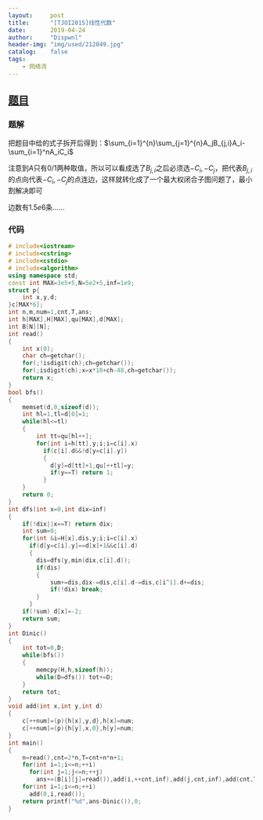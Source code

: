 ```yaml
---
layout:		post
title:		"[TJOI2015]线性代数"
date:		2019-04-24
author:		"Dispwnl"
header-img:	"img/used/212049.jpg"
catalog:	false
tags:
    - 网络流
---
```


## [题目](<https://www.luogu.org/problemnew/show/P3973>)

### 题解

把题目中给的式子拆开后得到：$\sum_{i=1}^{n}\sum_{j=1}^{n}A_jB_{j,i}A_i-\sum_{i=1}^nA_iC_i$

注意到$A$只有$0/1$两种取值，所以可以看成选了$B_{j,i}$之后必须选$-C_i,-C_j$，把代表$B_{j,i}$的点向代表$-C_i,-C_j$的点连边，这样就转化成了一个最大权闭合子图问题了，最小割解决即可

边数有$1.5e6$条……

### 代码

```c++
# include<iostream>
# include<cstring>
# include<cstdio>
# include<algorithm>
using namespace std;
const int MAX=3e5+5,N=5e2+5,inf=1e9;
struct p{
	int x,y,d;
}c[MAX*6];
int n,m,num=1,cnt,T,ans;
int h[MAX],H[MAX],qu[MAX],d[MAX];
int B[N][N];
int read()
{
	int x(0);
	char ch=getchar();
	for(;!isdigit(ch);ch=getchar());
	for(;isdigit(ch);x=x*10+ch-48,ch=getchar());
	return x;
}
bool bfs()
{
	memset(d,0,sizeof(d));
	int hl=1,tl=d[0]=1;
	while(hl<=tl)
	{
		int tt=qu[hl++];
		for(int i=h[tt],y;i;i=c[i].x)
		  if(c[i].d&&!d[y=c[i].y])
		  {
		  	d[y]=d[tt]+1,qu[++tl]=y;
		  	if(y==T) return 1;
		  }
	}
	return 0;
}
int dfs(int x=0,int dix=inf)
{
	if(!dix||x==T) return dix;
	int sum=0;
	for(int &i=H[x],dis,y;i;i=c[i].x)
	  if(d[y=c[i].y]==d[x]+1&&c[i].d)
	  {
	  	dis=dfs(y,min(dix,c[i].d));
	  	if(dis)
	  	{
	  		sum+=dis,dix-=dis,c[i].d-=dis,c[i^1].d+=dis;
	  		if(!dix) break;
		}
	  }
	if(!sum) d[x]=-2;
	return sum;
}
int Dinic()
{
	int tot=0,D;
	while(bfs())
	{
		memcpy(H,h,sizeof(h));
		while(D=dfs()) tot+=D;
	}
	return tot;
}
void add(int x,int y,int d)
{
	c[++num]=(p){h[x],y,d},h[x]=num;
	c[++num]=(p){h[y],x,0},h[y]=num;
}
int main()
{
	n=read(),cnt=2*n,T=cnt+n*n+1;
	for(int i=1;i<=n;++i)
	  for(int j=1;j<=n;++j)
	    ans+=(B[i][j]=read()),add(i,++cnt,inf),add(j,cnt,inf),add(cnt,T,B[i][j]);
	for(int i=1;i<=n;++i)
	  add(0,i,read());
	return printf("%d",ans-Dinic()),0;
}
```

